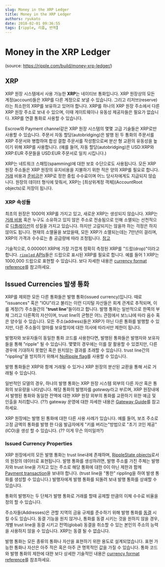 ```yaml
---
slug: Money in the XRP Ledger
title: Money in the XRP Ledger
authors: ryukato
date: 2018-02-01 09:36:55
tags: [ripple, 리플, 번역]
---
```


<!-- truncate -->

# Money in the XRP Ledger
(source: https://ripple.com/build/money-xrp-ledger/)

## XRP
XRP 원장 시스템에서 사용 가능한 **XRP**는 네이티브 통화입니다. XRP 원장상의 모든 계정(account)들은 XRP를 다른 계정으로 보낼 수 있습니다. 그리고 리저브(reserve)라는 최소한의 XRP를 보유하고 있어야 합니다. XRP를 하나의 XRP 원장 주소에서 다른 XRP 원장 주소로 보내 수 있으며, 이때 게이트웨이나 유동성 제공자들은 필요가 없습니다. XRP를 연결 통화로 사용할 수 있습니다.

Escrow와 Payment channel같은 XRP 원장 시스템의 몇몇 고급 기술들은 XRP로만 사용할 수 있습니다.  주문서 자동 할당(autobridging)은 발행 된 두 통화의 주문서를 XRP 주문서와 병합하여 합성 결합 주문서를 작성함으로써 분산 형 교환의 유동성을 높이기 위해 XRP를 사용합니다. (예를 들어, 자동 할당(autobridging)은  USD:XRP와 XRP:EUR 주문들을 USD:EUR 주문서로 일치 시킵니다.)

XRP는 네트워크 스패밍(spamming)에 대한 보호 수단으로도 사용됩니다. 모든 XRP 원장 주소들은 XRP 원장의 유지비용을 지불하기 위한 적은 양의 XRP를 필요로 합니다.  [거래](트랜잭션) 비용과 [준비금](reserve)은 XRP로 정한 중립 수수료이며 어느 당사자에게도 지급되지 않습니다. 원장의 데이터 형식에 맞춰서, XRP는 [최상위계정 객체](AccountRoot objects)로 저장이 됩니다.

### XRP 속성들
최초의 원장은 1000억 XRP를 가지고 있고, 새로운 XRP는 생성되지 않습니다. XRP는 [거래 비용](https://ripple.com/build/transaction-cost/) 혹은 누구도 소유하고 있지 않은 주소로 전송됨으로 인해 소멸되는 선천적으로 [디플레이션](https://en.wikipedia.org/wiki/Deflation)의 성질을 가지고 있습니다. 하지만 고갈되지는 않을까 하는 걱정은 하지 않아도 됩니다. 현재의 소멸율을 보았을때, 모든 XRP가 소멸되는데는 7만년이 걸리며, XRP의 가격과 수수료는 총 공급량에 따라 조정됩니다. [참고](https://ripple.com/build/fee-voting/ )

기술적으로, 0.000001 XRP에 가장 가깝게 정확히 측정된 XRP를 "드랍(drop)"이라고 합니다. [```rippled``` APIs](https://ripple.com/build/rippled-apis/)들은 드랍으로 표시된 XRP를 필요로 합니다. 예를 들어 1 XRP는 1000,000 드랍으로 표현할 수 있습니다. 보다 자세한 내용은 [currency format reference](https://ripple.com/build/currency-format/)를 참고하세요.

## Issued Currencies 발생 통화
XRP를 제외한 모든 다른 통화들은 발행 통화(issued currency)입니다. 때로 "issuances" 혹은 "IOU"라고 불리는 이런 디지털 자산들은 회계 관계로 추적되며, 이를 계정(?) 주소들간의 "**trust line**"들이라고 합니다. 발행 통화는 일반적으로 한쪽의 부채 그리고 다른쪽의 자산이며, trust line의 균형은 어느 관점에서 보느냐에 따라 음수 혹은 양수일 수 있습니다. 모든 주소(address)들은 XRP가 아닌 다른 통화를 발행할 수 있지만, 다른 주소들이 얼마를 보유할지에 대한 의사에 따라서만 제한이 됩니다.

발행자와 보유자들이 동일한 통화 코드를 사용한다면, 발행된 통화들은 발행자와 보유자들을 통해 "ripple" 될 수 있습니다. 몇몇의 경우에는 이를 잘 활용할 수 있겠지만,  다른 경우에 기대하지 못했던 혹은 원치않는 결과를 초래할 수 있습니다.  trust line간의 "rippling"을 방지하기 위해서 [NoRipple flag](https://ripple.com/build/understanding-the-noripple-flag/)를 사용할 수 있습니다.

발행 통화들은 XRP와 함께 거래될 수 있거나 XRP 원장의 분산된 교환을  통해 서로 거래될 수 있습니다.

일반적인 모델의 경우, 하나의 발행 통화는  XRP 원장 시스템 외부의 다른 자산 혹은 통화의 보유량을 나타냅니다. 해당 통화의 발행자를 *gateway*라고 부르며, XRP 원장내에서 발행된 통화와 동일한 잔액에 대한 XRP 원장 외부의 통화를 교환하기 위한 예금 및 인출을  처리합니다. (??) gateway 운영에 대한 자세한 내용은 [Gateway Guide](https://ripple.com/build/gateway-guide/)를 참고하세요.

XRP 원장에는 발행 된 통화에 대한 다른 사용 사례가 있습니다. 예를 들어, 보조 주소로 고정 금액의 통화를 발행 한 다음 발급자에게 "키를 버리는"방법으로 "초기 코인 제공"(ICO)을 생성 할 수 있습니다. (?? 이게 무슨 의미일까?)

### Issued Currency Properties
XRP 원장에서의 모든 발행 통화는 trust line내에 존재하며, [RippleState objects](https://ripple.com/build/ledger-format/#ripplestate)로서의 원장의 데이터로 표현됩니다. 발행 통화를 생성하려면, 발행 주소를 가진 주체는 발행자와 trust line을 가지고 있는 주소로 해당 통화에 대한 0이 아닌 제한과 함께 [Payment transaction](https://ripple.com/build/transactions/#payment)을 보내야 합니다. (trust line을 "통한" rippling을 하여 발생 통화를 생성할 수 있습니다.) 발행자에게 발행 통화를 되돌려 보내 발행 통화를 상쇄할 수 있습니다.

통화의 발행자는 두 단체가 발행 통화로 거래를 할때 공제할 만큼의 이체 수수료 비율을 정의 할 수 있습니다.

주소자들(Addresses)은 관할 지역의 금융 규제를 준수하기 위해 발행 통화를 [동결](https://ripple.com/build/freeze/) 시킬 수도 있습니다. 동결 기능을 원치 않거나, 통화를 동결 시키는 것을 원하지 않을 경우, 개별 trust line을 동결 시키고 전역(global) 동결을 취소할 수 있는 본인의 주소의 능력을 사용하지 않을 수 있습니다. XRP는 동결 될 수 없습니다.

발행 통화는 모든 종류의 통화나 자산을 표현하기 위한 용도로 설계되었습니다. 표현 가능한 통화나 자산은 아주 적은 혹은 아주 큰 명목적인 값을 가질 수 있습니다. 통화 코드와 발행 통화의 제한에 대한 보다 상세한 기술적인 내용은 [currency format reference](https://ripple.com/build/currency-format/)를 참조하세요.
